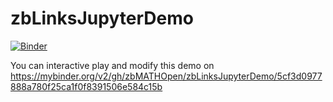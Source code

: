 # zbLinksJupyterDemo
[![Binder](https://mybinder.org/badge_logo.svg)](https://mybinder.org/v2/gh/zbMATHOpen/zbLinksJupyterDemo/HEAD)

You can interactive play and modify this demo on https://mybinder.org/v2/gh/zbMATHOpen/zbLinksJupyterDemo/5cf3d0977888a780f25ca1f0f8391506e584c15b
